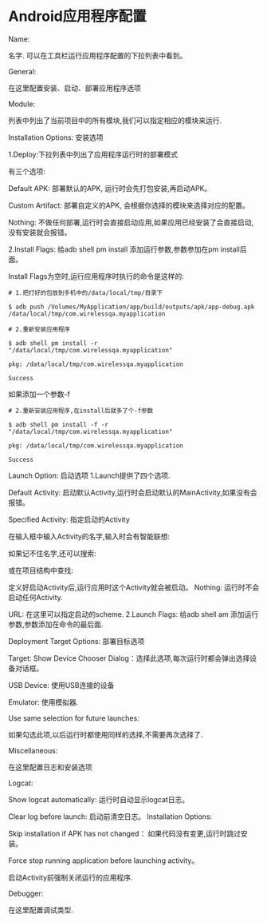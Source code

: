 # Android应用程序配置

Name:

名字. 可以在工具栏运行应用程序配置的下拉列表中看到。

General:

在这里配置安装、启动、部署应用程序选项

Module:

列表中列出了当前项目中的所有模块,我们可以指定相应的模块来运行.

Installation Options: 安装选项

1.Deploy:下拉列表中列出了应用程序运行时的部署模式

有三个选项:

Default APK: 部署默认的APK, 运行时会先打包安装,再启动APK。

Custom Artifact: 部署自定义的APK, 会根据你选择的模块来选择对应的配置。

Nothing: 不做任何部署,运行时会直接启动应用,如果应用已经安装了会直接启动, 没有安装就会报错。

2.Install Flags: 给adb shell pm install 添加运行参数,参数参加在pm install后面。

Install Flags为空时,运行应用程序时执行的命令是这样的:

```
# 1.把打好的包放到手机中的/data/local/tmp/目录下

$ adb push /Volumes/MyApplication/app/build/outputs/apk/app-debug.apk /data/local/tmp/com.wirelessqa.myapplication

# 2.重新安装应用程序

$ adb shell pm install -r "/data/local/tmp/com.wirelessqa.myapplication"

pkg: /data/local/tmp/com.wirelessqa.myapplication

Success

```


如果添加一个参数-f

```
# 2.重新安装应用程序,在install后就多了个-f参数

$ adb shell pm install -f -r "/data/local/tmp/com.wirelessqa.myapplication"

pkg: /data/local/tmp/com.wirelessqa.myapplication

Success

```

Launch Option: 启动选项
1.Launch提供了四个选项.

Default Activity: 启动默认Activity,运行时会启动默认的MainActivity,如果没有会报错。


Specified Activity: 指定启动的Activity

在输入框中输入Activity的名字,输入时会有智能联想:

如果记不住名字,还可以搜索:

或在项目结构中查找:


定义好启动Activity后,运行应用时这个Activity就会被启动。
Nothing: 运行时不会启动任何Activity.

URL: 在这里可以指定启动的scheme.
2.Launch Flags: 给adb shell am 添加运行参数,参数添加在命令的最后面.

Deployment Target Options: 部署目标选项


Target:
Show Device Chooser Dialog：选择此选项,每次运行时都会弹出选择设备对话框。

USB Device: 使用USB连接的设备

Emulator: 使用模拟器.

Use same selection for future launches:

如果勾选此项,以后运行时都使用同样的选择,不需要再次选择了.


Miscellaneous:

在这里配置日志和安装选项


Logcat:

Show logcat automatically: 运行时自动显示logcat日志。


Clear log before launch: 启动前清空日志。
Installation Options:

Skip installation if APK has not changed： 如果代码没有变更,运行时跳过安装。


Force stop running application before launching activity。

启动Activity前强制关闭运行的应用程序.

Debugger:

在这里配置调试类型.





